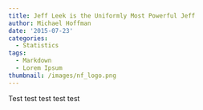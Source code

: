 ```yaml
---
title: Jeff Leek is the Uniformly Most Powerful Jeff
author: Michael Hoffman
date: '2015-07-23'
categories:
  - Statistics
tags:
  - Markdown
  - Lorem Ipsum
thumbnail: /images/nf_logo.png
---
```


Test test test test test 